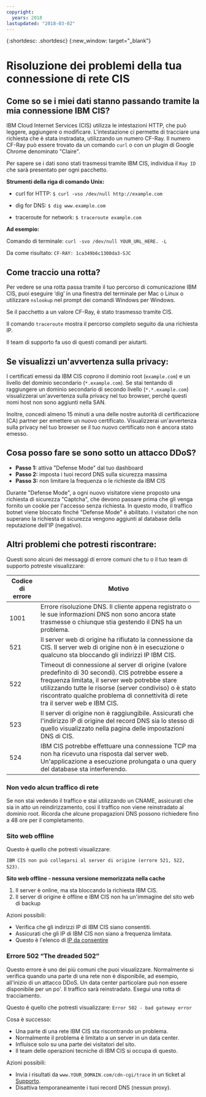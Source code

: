 ```yaml
---
copyright:
  years: 2018
lastupdated: "2018-03-02"
---
```


{:shortdesc: .shortdesc}
{:new_window: target="_blank"}

# Risoluzione dei problemi della tua connessione di rete CIS

## Come so se i miei dati stanno passando tramite la mia connessione IBM CIS?

IBM Cloud Internet Services (CIS) utilizza le intestazioni HTTP, che può leggere, aggiungere o modificare. L'intestazione ci permette di tracciare una richiesta che è stata instradata, utilizzando un numero CF-Ray. Il numero CF-Ray può essere trovato da un comando `curl` o con un plugin di Google Chrome denominato "Claire".

Per sapere se i dati sono stati trasmessi tramite IBM CIS, individua il `Ray ID` che sarà presentato per ogni pacchetto.

**Strumenti della riga di comando Unix:**

 * curl for HTTP:
`$ curl -vso /dev/null http://example.com`

 * dig for DNS:
`$ dig www.example.com`

 * traceroute for network:
`$ traceroute example.com`

**Ad esempio:**

Comando di terminale: `curl -svo /dev/null YOUR_URL_HERE. -L`

Da come risultato: `CF-RAY: 1ca349b6c1300da3-SJC`

## Come traccio una rotta?

Per vedere se una rotta passa tramite il tuo percorso di comunicazione IBM CIS, puoi eseguire ‘dig’ in una finestra del terminale per Mac o Linux
o utilizzare `nslookup` nel prompt dei comandi Windows per Windows.

Se il pacchetto a un valore CF-Ray, è stato trasmesso tramite CIS.

Il comando `traceroute` mostra il percorso completo seguito da una richiesta IP.

Il team di supporto fa uso di questi comandi per aiutarti.

## Se visualizzi un'avvertenza sulla privacy:

I certificati emessi da IBM CIS coprono il dominio root (`example.com`) e un livello del dominio secondario (`*.example.com`). Se stai tentando di raggiungere un dominio secondario di secondo livello (`*.*.example.com`) visualizzerai un'avvertenza sulla privacy nel tuo browser, perché questi nomi host non sono aggiunti nella SAN.

Inoltre, concedi almeno 15 minuti a una delle nostre autorità di certificazione (CA) partner per emettere un nuovo certificato. Visualizzerai un'avvertenza sulla privacy nel tuo browser se il tuo nuovo certificato non è ancora stato emesso.

## Cosa posso fare se sono sotto un attacco DDoS?

 * **Passo 1:** attiva "Defense Mode" dal tuo dashboard
 * **Passo 2:** imposta i tuoi record DNS sulla sicurezza massima 
 * **Passo 3:** non limitare la frequenza o le richieste da IBM CIS 
 
Durante "Defense Mode", a ogni nuovo visitatore viene proposto una richiesta di sicurezza "Captcha", che devono passare prima che gli venga fornito un cookie per l'accesso senza richiesta. In questo modo, il traffico botnet viene bloccato finché "Defense Mode" è abilitato. I visitatori che non superano la richiesta di sicurezza vengono aggiunti al database della reputazione dell'IP (negativo).

## Altri problemi che potresti riscontrare:

Questi sono alcuni dei messaggi di errore comuni che tu o il tuo team di supporto potreste visualizzare:

| Codice di errore | Motivo |
| ------------- | ------------- |
| 1001  | Errore risoluzione DNS. Il cliente appena registrato o le sue informazioni DNS non sono ancora state trasmesse o chiunque stia gestendo il DNS ha un problema. |
| 521  | Il server web di origine ha rifiutato la connessione da CIS. Il server web di origine non è in esecuzione o qualcuno sta bloccando gli indirizzi IP IBM CIS. |
| 522  | Timeout di connessione al server di origine (valore predefinito di 30 secondi). CIS potrebbe essere a frequenza limitata, il server web potrebbe stare utilizzando tutte le risorse (server condiviso) o è stato riscontrato qualche problema di connettività di rete tra il server web e IBM CIS. |
| 523  | Il server di origine non è raggiungibile. Assicurati che l'indirizzo IP di origine del record DNS sia lo stesso di quello visualizzato nella pagina delle impostazioni DNS di CIS. |
| 524  | IBM CIS potrebbe effettuare una connessione TCP ma non ha ricevuto una risposta dal server web. Un'applicazione a esecuzione prolungata o una query del database sta interferendo. |

### Non vedo alcun traffico di rete

Se non stai vedendo il traffico e stai utilizzando un CNAME, assicurati che sia in atto un reindirizzamento, così il traffico non viene reinstradato al dominio root. Ricorda che alcune propagazioni DNS possono richiedere fino a 48 ore per il completamento.

### Sito web offline

Questo è quello che potresti visualizzare:

`IBM CIS non può collegarsi al server di origine (errore 521, 522, 523)`.

**Sito web offline - nessuna versione memorizzata nella cache**

1. Il server è online, ma sta bloccando la richiesta IBM CIS.
2. Il server di origine è offline e IBM CIS non ha un'immagine del sito web di backup 

Azioni possibili:

* Verifica che gli indirizzi IP di IBM CIS siano consentiti.
* Assicurati che gli IP di IBM CIS non siano a frequenza limitata.
* Questo è l'elenco di [IP da consentire](whitelisted-ips.html)

### Errore 502 “The dreaded 502”

Questo errore è uno dei più comuni che puoi visualizzare. Normalmente si verifica quando una parte di una rete non è disponibile, ad esempio, all'inizio di un attacco DDoS. Un data center particolare può non essere disponibile per un po'. Il traffico sarà reinstradato. Esegui una rotta di tracciamento. 

Questo è quello che potresti visualizzare: `Error 502 - bad gateway error`

Cosa è successo: 

* Una parte di una rete IBM CIS sta riscontrando un problema.
* Normalmente il problema è limitato a un server in un data center.
* Influisce solo su una parte dei visitatori del sito.
* Il team delle operazioni tecniche di IBM CIS si occupa di questo.

Azioni possibili:

* Invia i risultati da `www.YOUR_DOMAIN.com/cdn-cgi/trace` in un ticket al [Supporto](https://console.bluemix.net/docs/support/index.html#contacting-support).
* Disattiva temporaneamente i tuoi record DNS (nessun proxy).

